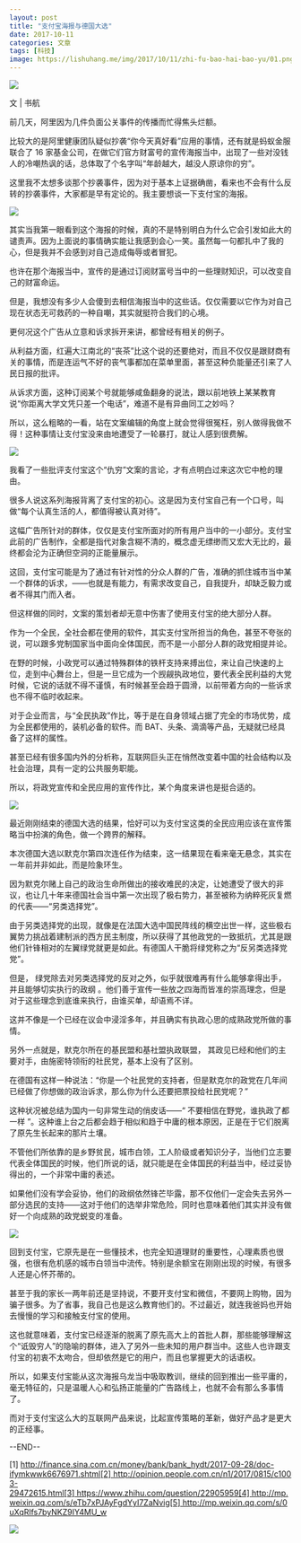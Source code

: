 ```yaml
---
layout: post
title: "支付宝海报与德国大选"
date: 2017-10-11
categories: 文章
tags: [科技]
image: https://lishuhang.me/img/2017/10/11/zhi-fu-bao-hai-bao-yu/01.png
---
```


![](http://mmbiz.qpic.cn/mmbiz_png/AdRKyBVLoHI8uc89gZWWnQicCUicNdSCqbXPVbmuRoEia3ZV7UEasWo34UoBFfFIJfrKvYFnPOO4GtotPXfpT21tA/0?wx_fmt=png)

文 | 书航

前几天，阿里因为几件负面公关事件的传播而忙得焦头烂额。

比较大的是阿里健康团队疑似抄袭“你今天真好看”应用的事情，还有就是蚂蚁金服联合了 16 家基金公司，在做它们官方财富号的宣传海报当中，出现了一些对没钱人的冷嘲热讽的话，总体取了个名字叫“年龄越大，越没人原谅你的穷”。

这里我不太想多谈那个抄袭事件，因为对于基本上证据确凿，看来也不会有什么反转的抄袭事件，大家都是早有定论的。我主要想谈一下支付宝的海报。

![](https://lishuhang.me/img/2017/10/11/zhi-fu-bao-hai-bao-yu/01.png)

其实当我第一眼看到这个海报的时候，真的不是特别明白为什么它会引发如此大的谴责声。因为上面说的事情确实能让我感到会心一笑。虽然每一句都扎中了我的心，但是我并不会感到对自己造成侮辱或者冒犯。

也许在那个海报当中，宣传的是通过订阅财富号当中的一些理财知识，可以改变自己的财富命运。

但是，我想没有多少人会傻到去相信海报当中的这些话。仅仅需要以它作为对自己现在状态无可救药的一种自嘲，其实就挺符合我们的心境。

更何况这个广告从立意和诉求拆开来讲，都曾经有相关的例子。

从利益方面，红遍大江南北的“丧茶”比这个说的还要绝对，而且不仅仅是跟财商有关的事情，而是连运气不好的丧气事都加在菜单里面，甚至这种负能量还引来了人民日报的批评。

从诉求方面，这种订阅某个号就能够咸鱼翻身的说法，跟以前地铁上某某教育说“你距离大学文凭只差一个电话”，难道不是有异曲同工之妙吗？

所以，这么粗略的一看，站在文案编辑的角度上就会觉得很冤枉，别人做得我做不得！这种事情让支付宝没来由地遭受了一轮暴打，就让人感到很费解。

![](https://lishuhang.me/img/2017/10/11/zhi-fu-bao-hai-bao-yu/02.png)

我看了一些批评支付宝这个“仇穷”文案的言论，才有点明白过来这次它中枪的理由。

很多人说这系列海报背离了支付宝的初心。这是因为支付宝自己有一个口号，叫做“每个认真生活的人，都值得被认真对待”。

这幅广告所针对的群体，仅仅是支付宝所面对的所有用户当中的一小部分。支付宝此前的广告制作，全都是指代对象含糊不清的，概念虚无缥缈而又宏大无比的，最终都会沦为正确但空洞的正能量展示。

这回，支付宝可能是为了通过有针对性的分众人群的广告，准确的抓住城市当中某一个群体的诉求，——也就是有能力，有需求改变自己，自我提升，却缺乏毅力或者不得其门而入者。

但这样做的同时，文案的策划者却无意中伤害了使用支付宝的绝大部分人群。

作为一个全民，全社会都在使用的软件，其实支付宝所担当的角色，甚至不夸张的说，可以跟多党制国家当中面向全体国民，而不是一小部分人群的政党相提并论。

在野的时候，小政党可以通过特殊群体的铁杆支持来搏出位，来让自己快速的上位，走到中心舞台上，但是一旦它成为一个觊觎执政地位，要代表全民利益的大党时候，它说的话就不得不谨慎，有时候甚至会趋于圆滑，以前带着方向的一些诉求也不得不临时收起来。

对于企业而言，与“全民执政”作比，等于是在自身领域占据了完全的市场优势，成为全民都使用的，装机必备的软件。而 BAT、头条、滴滴等产品，无疑就已经具备了这样的属性。

甚至已经有很多国内外的分析称，互联网巨头正在悄然改变着中国的社会结构以及社会治理，具有一定的公共服务职能。

所以，将政党宣传和全民应用的宣传作比，某个角度来讲也是挺合适的。

![](https://lishuhang.me/img/2017/10/11/zhi-fu-bao-hai-bao-yu/03.png)

最近刚刚结束的德国大选的结果，恰好可以为支付宝这类的全民应用应该在宣传策略当中扮演的角色，做一个跨界的解释。

本次德国大选以默克尔第四次连任作为结束，这一结果现在看来毫无悬念，其实在一年前并非如此，而是险象环生。

因为默克尔赌上自己的政治生命所做出的接收难民的决定，让她遭受了很大的非议，也让几十年来德国社会当中第一次出现了极右势力，甚至被称为纳粹死灰复燃的代表——“另类选择党”。

由于另类选择党的出现，就像是在法国大选中国民阵线的横空出世一样，这些极右翼势力挑战着建制派的西方民主制度，所以获得了其他政党的一致抵抗，尤其是跟他们针锋相对的左翼绿党就更是如此。有德国人干脆将绿党称之为“反另类选择党党”。

但是， 绿党除去对另类选择党的反对之外，似乎就很难再有什么能够拿得出手，并且能够切实执行的政纲 。他们善于宣传一些放之四海而皆准的崇高理念，但是对于这些理念到底谁来执行，由谁买单，却语焉不详。

这并不像是一个已经在议会中浸淫多年，并且确实有执政心思的成熟政党所做的事情。

另外一点就是，默克尔所在的基民盟和基社盟执政联盟， 其政见已经和他们的主要对手，由施密特领衔的社民党，基本上没有了区别。

在德国有这样一种说法：“你是一个社民党的支持者，但是默克尔的政党在几年间已经做了你想做的政治诉求，那么你为什么还要把票投给社民党呢？”

这种状况被总结为国内一句非常生动的俏皮话——“ 不要相信在野党，谁执政了都一样 ”。这种谁上台之后都会趋于相似和趋于中庸的根本原因，正是在于它们脱离了原先生长起来的那片土壤。

不管他们所依靠的是乡野贫民，城市白领，工人阶级或者知识分子，当他们立志要代表全体国民的时候，他们所说的话，就只能是在全体国民的利益当中，经过妥协得出的，一个非常中庸的表述。

如果他们没有学会妥协，他们的政纲依然锋芒毕露，那不仅他们一定会失去另外一部分选民的支持——这对于他们的选举非常危险，同时也意味着他们其实并没有做好一个向成熟的政党蜕变的准备。

![](https://lishuhang.me/img/2017/10/11/zhi-fu-bao-hai-bao-yu/04.png)

回到支付宝，它原先是在一些懂技术，也完全知道理财的重要性，心理素质也很强，也很有危机感的城市白领当中流传。特别是余额宝在刚刚出现的时候，有很多人还是心怀芥蒂的。

甚至于我的家长一两年前还是坚持说，不要开支付宝和微信，不要网上购物，因为骗子很多。为了省事，我自己也是这么教育他们的。不过最近，就连我爸妈也开始去慢慢的学习和接触支付宝的使用。

这也就意味着，支付宝已经逐渐的脱离了原先高大上的首批人群，那些能够理解这个“诋毁穷人”的隐喻的群体，进入了另外一些未知的用户群当中。这些人也许跟支付宝的初衷不太吻合，但却依然是它的用户，而且也掌握更大的话语权。

所以，如果支付宝能从这次海报乌龙当中吸取教训，继续的回到推出一些平庸的，毫无特征的，只是温暖人心和弘扬正能量的广告路线上，也就不会有那么多事情了。

而对于支付宝这么大的互联网产品来说，比起宣传策略的革新，做好产品才是更大的正经事。

--END--

[1] http://finance.sina.com.cn/money/bank/bank_hydt/2017-09-28/doc-ifymkwwk6676971.shtml[2] http://opinion.people.com.cn/n1/2017/0815/c1003-29472615.html[3] https://www.zhihu.com/question/22905959[4] http://mp.weixin.qq.com/s/eTb7xPJAyFgdYyI7ZaNvig[5] http://mp.weixin.qq.com/s/0uXqRlfs7byNKZ9IY4MU_w

![](https://lishuhang.me/img/2017/10/11/zhi-fu-bao-hai-bao-yu/05.jpg)